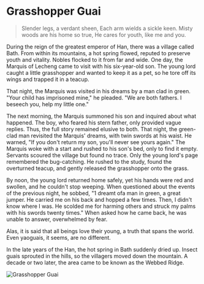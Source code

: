 # Grasshopper Guai

> Slender legs, a verdant sheen,
> Each arm wields a sickle keen.
> Misty woods are his home so true,
> He cares for youth, like me and you.

During the reign of the greatest emperor of Han, there was a village called
Bath. From within its mountains, a hot spring flowed, reputed to preserve
youth and vitality. Nobles flocked to it from far and wide.
One day, the Marquis of Lecheng came to visit with his six-year-old son.
The young lord caught a little grasshopper and wanted to keep it as a pet,
so he tore off its wings and trapped it in a teacup.

That night, the Marquis was visited in his dreams by a man clad in green.
"Your child has imprisoned mine," he pleaded. "We are both fathers. I
beseech you, help my little one."

The next morning, the Marquis summoned his son and inquired about
what happened. The boy, who feared his stern father, only provided vague
replies. Thus, the full story remained elusive to both. That night, the
green-clad man revisited the Marquis' dreams, with twin swords at his
waist. He warned, "If you don't return my son, you'll never see yours
again." The Marquis woke with a start and rushed to his son's bed, only to
find it empty. Servants scoured the village but found no trace.
Only the young lord's page remembered the bug-catching. He rushed to
the study, found the overturned teacup, and gently released the
grasshopper onto the grass.

By noon, the young lord returned home safely, yet his hands were red and
swollen, and he couldn't stop weeping. When questioned about the
events of the previous night, he sobbed, "1 dreamt ofa man in green, a
great jumper. He carried me on his back and hopped a few times. Then, I
didn't know where I was. He scolded me for harming others and struck
my palms with his swords twenty times." When asked how he came back,
he was unable to answer, overwhelmed by fear.

Alas, it is said that all beings love their young, a truth that spans the world.
Even yaoguais, it seems, are no different.

In the late years of the Han, the hot spring in Bath suddenly dried up.
Insect guais sprouted in the hills, so the villagers moved down the
mountain. A decade or two later, the area came to be known as the
Webbed Ridge.

![Grasshopper Guai](/image-20240827215951385.png)